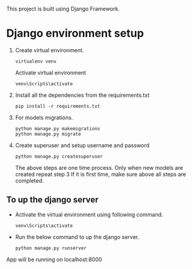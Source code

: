 This project is built using Django Framework.
# Django environment setup

1. Create virtual environment. 
    ```
    virtualenv venv
    ```
    
    Activate virtual environment
    ```
    venv\Scripts\activate
    ```

2. Install all the dependencies from the requirements.txt
    ```
    pip install -r requirements.txt
    ```

3. For models migrations.

    ```
    python manage.py makemigrations
    python manage.py migrate
    ```

4. Create superuser and setup username and password

    ```
    python manage.py createsuperuser
    ```

    The above steps are one time process. Only when new models are created repeat step 3
    If it is first time, make sure above all steps are completed.

## To up the django server

- Activate the virtual environment using following command.
    ```
    venv\Scripts\activate
    ```
  
- Run the below command to up the django server.

    `python manage.py runserver`

 App will be running on localhost:8000

